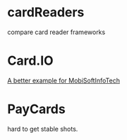 # cardReaders
compare card reader frameworks

# Card.IO

[A better example for MobiSoftInfoTech](https://github.com/MobisoftInfotech/CardIO-Complete)

# PayCards

hard to get stable shots.
